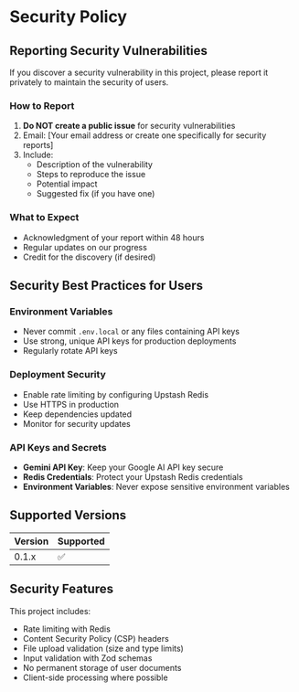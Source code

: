 # Security Policy

## Reporting Security Vulnerabilities

If you discover a security vulnerability in this project, please report it privately to maintain the security of users.

### How to Report

1. **Do NOT create a public issue** for security vulnerabilities
2. Email: [Your email address or create one specifically for security reports]
3. Include:
   - Description of the vulnerability
   - Steps to reproduce the issue
   - Potential impact
   - Suggested fix (if you have one)

### What to Expect

- Acknowledgment of your report within 48 hours
- Regular updates on our progress
- Credit for the discovery (if desired)

## Security Best Practices for Users

### Environment Variables
- Never commit `.env.local` or any files containing API keys
- Use strong, unique API keys for production deployments
- Regularly rotate API keys

### Deployment Security
- Enable rate limiting by configuring Upstash Redis
- Use HTTPS in production
- Keep dependencies updated
- Monitor for security updates

### API Keys and Secrets
- **Gemini API Key**: Keep your Google AI API key secure
- **Redis Credentials**: Protect your Upstash Redis credentials
- **Environment Variables**: Never expose sensitive environment variables

## Supported Versions

| Version | Supported          |
| ------- | ------------------ |
| 0.1.x   | :white_check_mark: |

## Security Features

This project includes:
- Rate limiting with Redis
- Content Security Policy (CSP) headers
- File upload validation (size and type limits)
- Input validation with Zod schemas
- No permanent storage of user documents
- Client-side processing where possible
